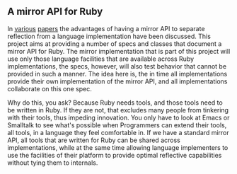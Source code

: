 ## A mirror API for Ruby

In [various][p1] [papers][p2] the advantages of having a mirror API to
separate reflection from a language implementation have been
discussed. This project aims at providing a number of specs and
classes that document a mirror API for Ruby. The mirror implementation
that is part of this project will use only those language facilities
that are available across Ruby implementations, the specs, however,
will also test behavior that cannot be provided in such a manner. The
idea here is, the in time all implementations provide their own
implementation of the mirror API, and all implementations collaborate
on this one spec.

Why do this, you ask? Because Ruby needs tools, and those tools need
to be written in Ruby. If they are not, that excludes many people from
tinkering with their tools, thus impeding innovation. You only have to
look at Emacs or Smalltalk to see what's possible when Programmers can
extend their tools, all tools, in a language they feel comfortable
in. If we have a standard mirror API, all tools that are written for
Ruby can be shared across implementations, while at the same time
allowing language implementers to use the facilities of their platform
to provide optimal reflective capabilities without tying them to
internals.

[p1]: http://www.cs.virginia.edu/~lorenz/papers/icse03/icse2003.pdf "Pluggable Reflection: Decoupling Meta-Interface and Implementation"

[p2]: http://bracha.org/mirrors.pdf "Mirrors: Design Principles for Meta-level Facilities of Object-Oriented Programming Languages"
